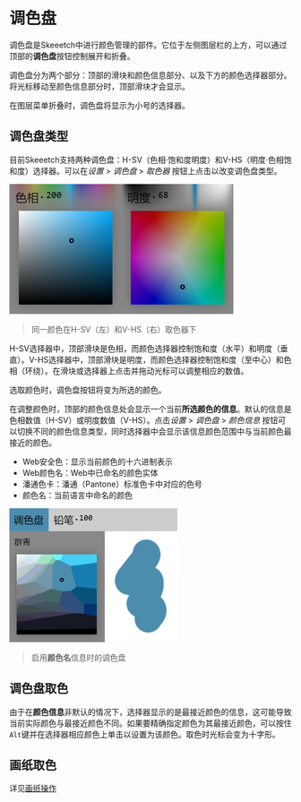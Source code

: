 # 调色盘

调色盘是Skeeetch中进行颜色管理的部件。它位于左侧图层栏的上方，可以通过顶部的**调色盘**按钮控制展开和折叠。

调色盘分为两个部分：顶部的滑块和颜色信息部分、以及下方的颜色选择器部分。将光标移动至颜色信息部分时，顶部滑块才会显示。

在图层菜单折叠时，调色盘将显示为小号的选择器。

## 调色盘类型

目前Skeeetch支持两种调色盘：H-SV（色相·饱和度明度）和V-HS（明度·色相饱和度）选择器。可以在*设置* > *调色盘* > *取色器* 按钮上点击以改变调色盘类型。

<img src="./images/palette-selector.png" width="400"/>

> 同一颜色在H-SV（左）和V-HS（右）取色器下

H-SV选择器中，顶部滑块是色相，而颜色选择器控制饱和度（水平）和明度（垂直）。V-HS选择器中，顶部滑块是明度，而颜色选择器控制饱和度（至中心）和色相（环绕）。在滑块或选择器上点击并拖动光标可以调整相应的数值。

选取颜色时，调色盘按钮将变为所选的颜色。

在调整颜色时，顶部的颜色信息处会显示一个当前**所选颜色的信息**。默认的信息是色相数值（H-SV）或明度数值（V-HS）。点击*设置* > *调色盘* > *颜色信息* 按钮可以切换不同的颜色信息类型，同时选择器中会显示该信息颜色范围中与当前颜色最接近的颜色。

* Web安全色：显示当前颜色的十六进制表示
* Web颜色名：Web中已命名的颜色实体
* 潘通色卡：潘通（Pantone）标准色卡中对应的色号
* 颜色名：当前语言中命名的颜色

<img src="./images/palette-color-name.png" width="300"/>

> 启用**颜色名**信息时的调色盘

## 调色盘取色

由于在**颜色信息**非默认的情况下，选择器显示的是最接近颜色的信息，这可能导致当前实际颜色与最接近颜色不同。如果要精确指定颜色为其最接近颜色，可以按住`Alt`键并在选择器相应颜色上单击以设置为该颜色。取色时光标会变为十字形。

## 画纸取色

详见[画纸操作](./system.md#取色)